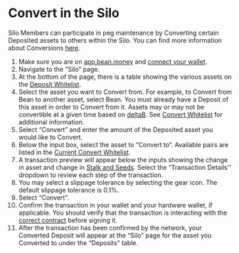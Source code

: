 # Convert in the Silo

Silo Members can participate in peg maintenance by Converting certain Deposited assets to others within the Silo. You can find more information about Conversions [here](../../peg-maintenance/convert.md).

1. Make sure you are on [app.bean.money](https://app.bean.money/) and [connect your wallet](../getting-started/connect-wallet.md).
2. Navigate to the “Silo” page.
3. At the bottom of the page, there is a table showing the various assets on the [Deposit Whitelist](../../farm/silo/#deposit-whitelist).
4. Select the asset you want to Convert from. For example, to Convert from Bean to another asset, select Bean. You must already have a Deposit of this asset in order to Convert from it. Assets may or may not be convertible at a given time based on [deltaB](../../protocol/glossary.md#deltab). See [Convert Whitelist](../../peg-maintenance/convert.md#convert-whitelist) for additional information.
5. Select “Convert” and enter the amount of the Deposited asset you would like to Convert.
6. Below the input box, select the asset to “Convert to”. Available pairs are listed in the [Current Convert Whitelist](../../peg-maintenance/convert.md#convert-whitelist).
7. A transaction preview will appear below the inputs showing the change in asset and change in [Stalk and Seeds](../../farm/silo/#the-stalk-system). Select the “Transaction Details'' dropdown to review each step of the transaction.
8. You may select a slippage tolerance by selecting the gear icon. The default slippage tolerance is 0.1%.
9. Select “Convert”.
10. Confirm the transaction in your wallet and your hardware wallet, if applicable. You should verify that the transaction is interacting with the [correct contract](../../protocol/contracts.md) before signing it.
11. After the transaction has been confirmed by the network, your Converted Deposit will appear at the “Silo” page for the asset you Converted to under the “Deposits” table.
